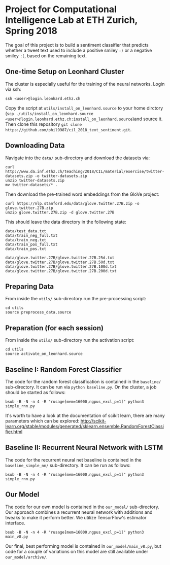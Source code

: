 # Project for Computational Intelligence Lab at ETH Zurich, Spring 2018

The goal of this project is to build a sentiment classifier that
predicts whether a tweet text used to include a positive smiley `:)`
or a negative smiley `:(`, based on the remaining text.

## One-time Setup on Leonhard Cluster

The cluster is especially useful for the training of the neural
networks. Login via ssh:

``` shell
ssh <user>@login.leonhard.ethz.ch
```

Copy the script at `utils/install_on_leonhard.source` to your home
dirctory (`scp ./utils/install_on_leonhard.source
<user>@login.leonhard.ethz.ch:install_on_leonhard.source`)and source
it. Then clone this repository `git clone
https://github.com/phil9987/cil_2018_text_sentiment.git`.

## Downloading Data

Navigate into the `data/` sub-directory and download the datasets via:

``` shell
curl http://www.da.inf.ethz.ch/teaching/2018/CIL/material/exercise/twitter-datasets.zip -o twitter-datasets.zip
unzip twitter-datasets.zip
mv twitter-datasets/* .
```

Then download the pre-trained word embeddings from the GloVe project:

``` shell
curl https://nlp.stanford.edu/data/glove.twitter.27B.zip -o glove.twitter.27B.zip
unzip glove.twitter.27B.zip -d glove.twitter.27B
```

This should leave the data directory in the following state:

``` shell
data/test_data.txt
data/train_neg_full.txt
data/train_neg.txt
data/train_pos_full.txt
data/train_pos.txt

data/glove.twitter.27B/glove.twitter.27B.25d.txt
data/glove.twitter.27B/glove.twitter.27B.50d.txt
data/glove.twitter.27B/glove.twitter.27B.100d.txt
data/glove.twitter.27B/glove.twitter.27B.200d.txt
```

## Preparing Data

From inside the `utils/` sub-directory run the pre-processing script:

``` shell
cd utils
source preprocess_data.source
```

## Preparation (for each session)

From inside the `utils/` sub-directory run the activation script:

``` shell
cd utils
source activate_on_leonhard.source
```

## Baseline I: Random Forest Classifier

The code for the random forest classification is contained in the
`baseline/` sub-directory. It can be run via `python baseline.py`. On
the cluster, a job should be started as follows:

``` shell
bsub -B -N -n 4 -R "rusage[mem=16000,ngpus_excl_p=1]" python3 simple_rnn.py
```

It's worth to have a look at the documentation of scikit learn, there
are many parameters which can be explored:
http://scikit-learn.org/stable/modules/generated/sklearn.ensemble.RandomForestClassifier.html

## Baseline II: Recurrent Neural Network with LSTM

The code for the recurrent neural net baseline is contained in the
`baseline_simple_nn/` sub-directory. It can be run as follows:

``` shell
bsub -B -N -n 4 -R "rusage[mem=16000,ngpus_excl_p=1]" python3 simple_rnn.py
```

## Our Model

The code for our own model is contained in the `our_model/`
sub-directory. Our approach combines a recurrent neural network with
additions and tweaks to make it perform better. We utilize
TensorFlow's estimator interface.

``` shell
bsub -B -N -n 4 -R "rusage[mem=16000,ngpus_excl_p=1]" python3 main_v8.py
```

Our final, best performing model is contained in
`our_model/main_v8.py`, but code for a couple of variations on this
model are still available under `our_model/archive/`.
